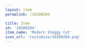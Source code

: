 ```yaml
---
layout: item
permalink: /10200204

title: Item
id: '10200204'
item_name: 'Modern Shaggy Cut'
icon_url: 'customize/10200204.png'
---
```

